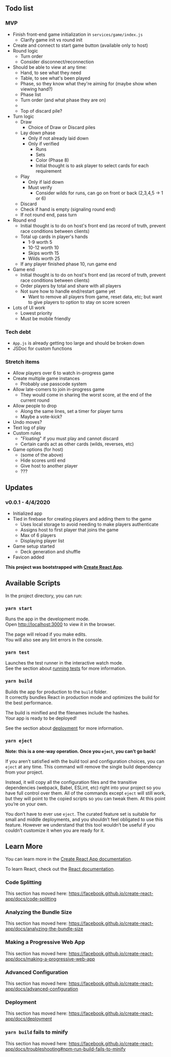 ## Todo list

### MVP

- Finish front-end game initialization in `services/game/index.js`
    - Clarify game init vs round init
- Create and connect to start game button (available only to host)
- Round logic
    - Turn order
    - Consider disconnect/reconnection
- Should be able to view at any time:
    - Hand, to see what they need
    - Table, to see what's been played
    - Phase, so they know what they're aiming for (maybe show when viewing hand?)
    - Phase list
    - Turn order (and what phase they are on)
    - 
    - Top of discard pile?
- Turn logic
    - Draw
        - Choice of Draw or Discard piles
    - Lay down phase
        - Only if not already laid down
        - Only if verified
            - Runs
            - Sets
            - Color (Phase 8)
            - Initial thought is to ask player to select cards for each requirement
    - Play
        - Only if laid down
        - Must verify
            - Consider wilds for runs, can go on front or back (2,3,4,5 -> 1 or 6)
    - Discard
    - Check if hand is empty (signaling round end)
    - If not round end, pass turn
- Round end
    - Initial thought is to do on host's front end (as record of truth, prevent race conditions between clients)
    - Total up cards in player's hands
        - 1-9 worth 5
        - 10-12 worth 10
        - Skips worth 15
        - Wilds worth 25
    - If any player finished phase 10, run game end
- Game end
    - Initial thought is to do on host's front end (as record of truth, prevent race conditions between clients)
    - Order players by total and share with all players
    - Not sure how to handle end/restart game yet
        - Want to remove all players from game, reset data, etc; but want to give players to option to stay on score screen
- Lots of UI work
    - Lowest priority
    - Must be mobile friendly

### Tech debt

- `App.js` is already getting too large and should be broken down
- JSDoc for custom functions

### Stretch items

- Allow players over 6 to watch in-progress game
- Create multiple game instances
    - Probably use passcode system
- Allow late-comers to join in-progress game
    - They would come in sharing the worst score, at the end of the current round
- Allow people to drop
    - Along the same lines, set a timer for player turns
    - Maybe a vote-kick?
- Undo moves?
- Text log of play
- Custom rules
    - "Floating" if you must play and cannot discard
    - Certain cards act as other cards (wilds, reverses, etc)
- Game options (for host)
    - (some of the above)
    - Hide scores until end
    - Give host to another player
    - ???

## Updates

### v0.0.1 - 4/4/2020

- Initialized app 
- Tied in firebase for creating players and adding them to the game
    - Uses local storage to avoid needing to make players authenticate
    - Assigns host to first player that joins the game
    - Max of 6 players
    - Displaying player list
- Game setup started
    - Deck generation and shuffle
- Favicon added

**This project was bootstrapped with [Create React App](https://github.com/facebook/create-react-app).**

## Available Scripts

In the project directory, you can run:

### `yarn start`

Runs the app in the development mode.<br />
Open [http://localhost:3000](http://localhost:3000) to view it in the browser.

The page will reload if you make edits.<br />
You will also see any lint errors in the console.

### `yarn test`

Launches the test runner in the interactive watch mode.<br />
See the section about [running tests](https://facebook.github.io/create-react-app/docs/running-tests) for more information.

### `yarn build`

Builds the app for production to the `build` folder.<br />
It correctly bundles React in production mode and optimizes the build for the best performance.

The build is minified and the filenames include the hashes.<br />
Your app is ready to be deployed!

See the section about [deployment](https://facebook.github.io/create-react-app/docs/deployment) for more information.

### `yarn eject`

**Note: this is a one-way operation. Once you `eject`, you can’t go back!**

If you aren’t satisfied with the build tool and configuration choices, you can `eject` at any time. This command will remove the single build dependency from your project.

Instead, it will copy all the configuration files and the transitive dependencies (webpack, Babel, ESLint, etc) right into your project so you have full control over them. All of the commands except `eject` will still work, but they will point to the copied scripts so you can tweak them. At this point you’re on your own.

You don’t have to ever use `eject`. The curated feature set is suitable for small and middle deployments, and you shouldn’t feel obligated to use this feature. However we understand that this tool wouldn’t be useful if you couldn’t customize it when you are ready for it.

## Learn More

You can learn more in the [Create React App documentation](https://facebook.github.io/create-react-app/docs/getting-started).

To learn React, check out the [React documentation](https://reactjs.org/).

### Code Splitting

This section has moved here: https://facebook.github.io/create-react-app/docs/code-splitting

### Analyzing the Bundle Size

This section has moved here: https://facebook.github.io/create-react-app/docs/analyzing-the-bundle-size

### Making a Progressive Web App

This section has moved here: https://facebook.github.io/create-react-app/docs/making-a-progressive-web-app

### Advanced Configuration

This section has moved here: https://facebook.github.io/create-react-app/docs/advanced-configuration

### Deployment

This section has moved here: https://facebook.github.io/create-react-app/docs/deployment

### `yarn build` fails to minify

This section has moved here: https://facebook.github.io/create-react-app/docs/troubleshooting#npm-run-build-fails-to-minify
